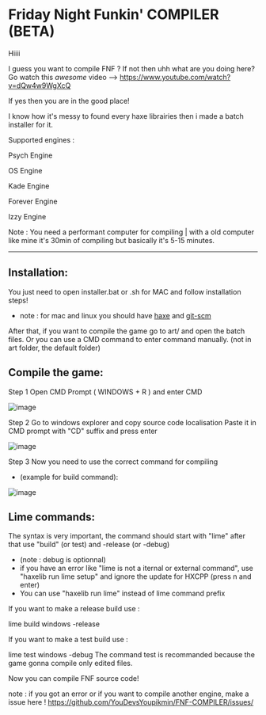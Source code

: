 # Friday Night Funkin' COMPILER (BETA)
<!-- ![logo](art/logow.png) FNF LOGO-->

Hiiii

I guess you want to compile FNF ?
If not then uhh what are you doing here? Go watch this *awesome* video --> https://www.youtube.com/watch?v=dQw4w9WgXcQ

If yes then you are in the good place!

I know how it's messy to found every haxe librairies then i made a batch installer for it.

Supported engines :

Psych Engine

OS Engine

Kade Engine

Forever Engine

Izzy Engine

Note : You need a performant computer for compiling | with a old computer like mine it's 30min of compiling but basically it's 5-15 minutes.

------------------------------------------------------------------------------------
## Installation:
You just need to open installer.bat or .sh for MAC and follow installation steps!
* note : for mac and linux you should have [haxe](https://haxe.org/download/version/4.2.5/) and [git-scm]([https://haxe.org/download/version/4.2.5/](https://git-scm.com/downloads))

After that, if you want to compile the game go to art/ and open the batch files.
Or you can use a CMD command to enter command manually. (not in art folder, the default folder)

## Compile the game:
Step 1
Open CMD Prompt ( WINDOWS + R ) and enter CMD

![image](https://github.com/YouDevsYoupikmin/FNF-COMPILER/assets/132922421/8162b330-86d5-4c78-96b8-4dbf99e7eb71)

Step 2
Go to windows explorer and copy source code localisation
Paste it in CMD prompt with "CD" suffix and press enter

![image](https://github.com/YouDevsYoupikmin/FNF-COMPILER/assets/132922421/72529178-875f-4b77-abe6-3599915e192f)

Step 3
Now you need to use the correct command for compiling
* (example for build command):
 
![image](https://github.com/YouDevsYoupikmin/FNF-COMPILER/assets/132922421/4a865346-3709-45c8-a18f-7a807b78d08a)

## Lime commands:

The syntax is very important, the command should start with "lime" after that use "build" (or test) and -release (or -debug)
* (note : debug is optionnal)
* if you have an error like "lime is not a iternal or external command", use "haxelib run lime setup" and ignore the update for HXCPP (press n and enter)
* You can use "haxelib run lime" instead of lime command prefix

If you want to make a release build use :

lime build windows -release

If you want to make a test build use :

lime test windows -debug
The command test is recommanded because the game gonna compile only edited files.

Now you can compile FNF source code!

note : if you got an error or if you want to compile another engine, make a issue here ! https://github.com/YouDevsYoupikmin/FNF-COMPILER/issues/
